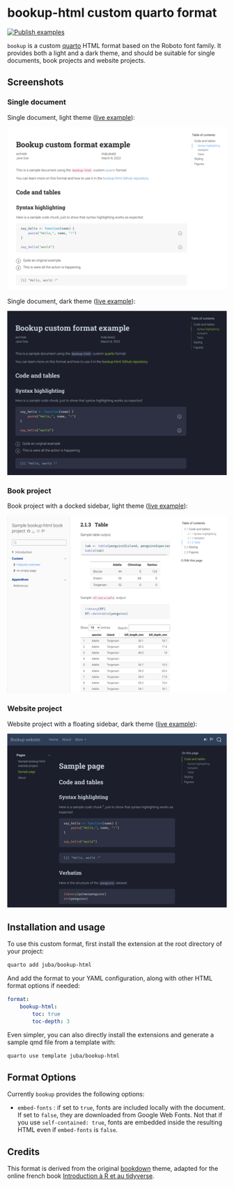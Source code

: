 # bookup-html custom quarto format

[![Publish examples](https://github.com/juba/bookup-html/actions/workflows/publish.yml/badge.svg)](https://github.com/juba/bookup-html/actions/workflows/publish.yml)


`bookup` is a custom [quarto](https://quarto.org) HTML format based on the Roboto font family. It provides both a light and a dark theme, and should be suitable for single documents, book projects and website projects.

## Screenshots

### Single document

Single document, light theme ([live example](https://juba.github.io/bookup-html/bookup.html)):

[![Single document light theme screenshot](screenshots/single_light.png)](https://juba.github.io/bookup-html/bookup.html)

Single document, dark theme ([live example](https://juba.github.io/bookup-html/bookup.html)):

[![Single document dark theme screenshot](screenshots/single_dark.png)](https://juba.github.io/bookup-html/bookup.html)

### Book project

Book project with a docked sidebar, light theme ([live example](https://juba.github.io/bookup-html/book/)):

[![Book project screenshot](screenshots/book_light.png)](https://juba.github.io/bookup-html/book/)


### Website project

Website project with a floating sidebar, dark theme ([live example](https://juba.github.io/bookup-html/website/)):

[![Website project screenshot](screenshots/website_dark.png)](https://juba.github.io/bookup-html/website/)

## Installation and usage

To use this custom format, first install the extension at the root directory of your project:

```bash
quarto add juba/bookup-html
```

And add the format to your YAML configuration, along with other HTML format options if needed:

```yaml
format:
    bookup-html:
        toc: true
        toc-depth: 3
```


Even simpler, you can also directly install the extensions and generate a sample qmd file from a template with:

```bash
quarto use template juba/bookup-html
```


## Format Options


Currently `bookup` provides the following options:

- `embed-fonts` : if set to `true`, fonts are included locally with the document. If set to `false`, they are downloaded from Google Web Fonts. Not that if you use `self-contained: true`, fonts are embedded inside the resulting HTML even if `embed-fonts` is `false`.


## Credits

This format is derived from the original [bookdown](https://bookdown.org) theme, adapted for the online french book [Introduction à R et au tidyverse](https://juba.github.io/tidyverse).

